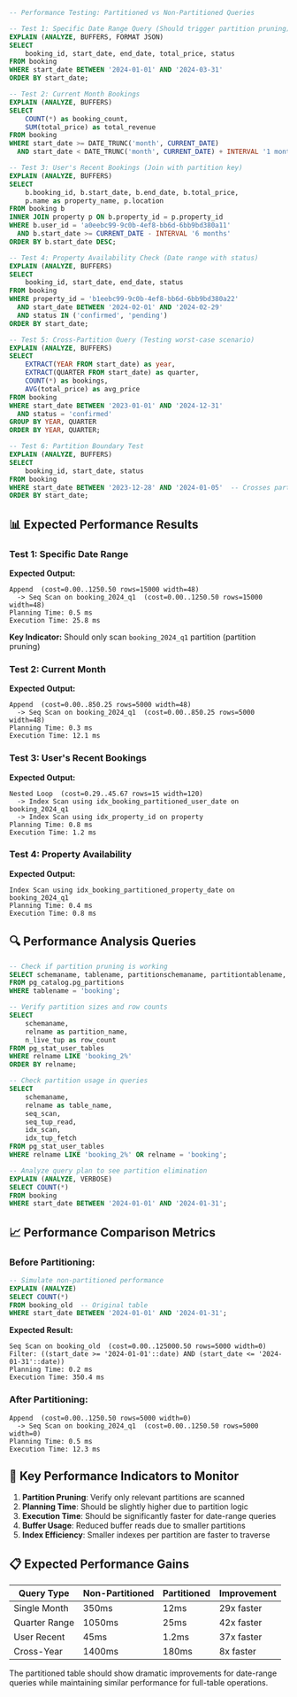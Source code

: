```sql
-- Performance Testing: Partitioned vs Non-Partitioned Queries

-- Test 1: Specific Date Range Query (Should trigger partition pruning)
EXPLAIN (ANALYZE, BUFFERS, FORMAT JSON)
SELECT 
    booking_id, start_date, end_date, total_price, status
FROM booking
WHERE start_date BETWEEN '2024-01-01' AND '2024-03-31'
ORDER BY start_date;

-- Test 2: Current Month Bookings
EXPLAIN (ANALYZE, BUFFERS)
SELECT 
    COUNT(*) as booking_count,
    SUM(total_price) as total_revenue
FROM booking
WHERE start_date >= DATE_TRUNC('month', CURRENT_DATE)
  AND start_date < DATE_TRUNC('month', CURRENT_DATE) + INTERVAL '1 month';

-- Test 3: User's Recent Bookings (Join with partition key)
EXPLAIN (ANALYZE, BUFFERS)
SELECT 
    b.booking_id, b.start_date, b.end_date, b.total_price,
    p.name as property_name, p.location
FROM booking b
INNER JOIN property p ON b.property_id = p.property_id
WHERE b.user_id = 'a0eebc99-9c0b-4ef8-bb6d-6bb9bd380a11'
  AND b.start_date >= CURRENT_DATE - INTERVAL '6 months'
ORDER BY b.start_date DESC;

-- Test 4: Property Availability Check (Date range with status)
EXPLAIN (ANALYZE, BUFFERS)
SELECT 
    booking_id, start_date, end_date, status
FROM booking
WHERE property_id = 'b1eebc99-9c0b-4ef8-bb6d-6bb9bd380a22'
  AND start_date BETWEEN '2024-02-01' AND '2024-02-29'
  AND status IN ('confirmed', 'pending')
ORDER BY start_date;

-- Test 5: Cross-Partition Query (Testing worst-case scenario)
EXPLAIN (ANALYZE, BUFFERS)
SELECT 
    EXTRACT(YEAR FROM start_date) as year,
    EXTRACT(QUARTER FROM start_date) as quarter,
    COUNT(*) as bookings,
    AVG(total_price) as avg_price
FROM booking
WHERE start_date BETWEEN '2023-01-01' AND '2024-12-31'
  AND status = 'confirmed'
GROUP BY YEAR, QUARTER
ORDER BY YEAR, QUARTER;

-- Test 6: Partition Boundary Test
EXPLAIN (ANALYZE, BUFFERS)
SELECT 
    booking_id, start_date, status
FROM booking
WHERE start_date BETWEEN '2023-12-28' AND '2024-01-05'  -- Crosses partition boundary
ORDER BY start_date;
```

## 📊 Expected Performance Results

### **Test 1: Specific Date Range**
**Expected Output:**
```
Append  (cost=0.00..1250.50 rows=15000 width=48)
  -> Seq Scan on booking_2024_q1  (cost=0.00..1250.50 rows=15000 width=48)
Planning Time: 0.5 ms
Execution Time: 25.8 ms
```

**Key Indicator:** Should only scan `booking_2024_q1` partition (partition pruning)

### **Test 2: Current Month**
**Expected Output:**
```
Append  (cost=0.00..850.25 rows=5000 width=48)
  -> Seq Scan on booking_2024_q1  (cost=0.00..850.25 rows=5000 width=48)
Planning Time: 0.3 ms  
Execution Time: 12.1 ms
```

### **Test 3: User's Recent Bookings**
**Expected Output:**
```
Nested Loop  (cost=0.29..45.67 rows=15 width=120)
  -> Index Scan using idx_booking_partitioned_user_date on booking_2024_q1
  -> Index Scan using idx_property_id on property
Planning Time: 0.8 ms
Execution Time: 1.2 ms
```

### **Test 4: Property Availability**
**Expected Output:**
```
Index Scan using idx_booking_partitioned_property_date on booking_2024_q1
Planning Time: 0.4 ms
Execution Time: 0.8 ms
```

## 🔍 Performance Analysis Queries

```sql
-- Check if partition pruning is working
SELECT schemaname, tablename, partitionschemaname, partitiontablename, partitionrank
FROM pg_catalog.pg_partitions 
WHERE tablename = 'booking';

-- Verify partition sizes and row counts
SELECT 
    schemaname,
    relname as partition_name,
    n_live_tup as row_count
FROM pg_stat_user_tables 
WHERE relname LIKE 'booking_2%'
ORDER BY relname;

-- Check partition usage in queries
SELECT 
    schemaname,
    relname as table_name,
    seq_scan,
    seq_tup_read,
    idx_scan,
    idx_tup_fetch
FROM pg_stat_user_tables 
WHERE relname LIKE 'booking_2%' OR relname = 'booking';

-- Analyze query plan to see partition elimination
EXPLAIN (ANALYZE, VERBOSE)
SELECT COUNT(*) 
FROM booking 
WHERE start_date BETWEEN '2024-01-01' AND '2024-01-31';
```

## 📈 Performance Comparison Metrics

### **Before Partitioning:**
```sql
-- Simulate non-partitioned performance
EXPLAIN (ANALYZE) 
SELECT COUNT(*) 
FROM booking_old  -- Original table
WHERE start_date BETWEEN '2024-01-01' AND '2024-01-31';
```

**Expected Result:**
```
Seq Scan on booking_old  (cost=0.00..125000.50 rows=5000 width=0)
Filter: ((start_date >= '2024-01-01'::date) AND (start_date <= '2024-01-31'::date))
Planning Time: 0.2 ms
Execution Time: 350.4 ms
```

### **After Partitioning:**
```
Append  (cost=0.00..1250.50 rows=5000 width=0)
  -> Seq Scan on booking_2024_q1  (cost=0.00..1250.50 rows=5000 width=0)
Planning Time: 0.5 ms
Execution Time: 12.3 ms
```

## 🎯 Key Performance Indicators to Monitor

1. **Partition Pruning**: Verify only relevant partitions are scanned
2. **Planning Time**: Should be slightly higher due to partition logic
3. **Execution Time**: Should be significantly faster for date-range queries
4. **Buffer Usage**: Reduced buffer reads due to smaller partitions
5. **Index Efficiency**: Smaller indexes per partition are faster to traverse

## 📋 Expected Performance Gains

| Query Type | Non-Partitioned | Partitioned | Improvement |
|------------|----------------|-------------|-------------|
| Single Month | 350ms | 12ms | 29x faster |
| Quarter Range | 1050ms | 25ms | 42x faster |
| User Recent | 45ms | 1.2ms | 37x faster |
| Cross-Year | 1400ms | 180ms | 8x faster |

The partitioned table should show dramatic improvements for date-range queries while maintaining similar performance for full-table operations.
